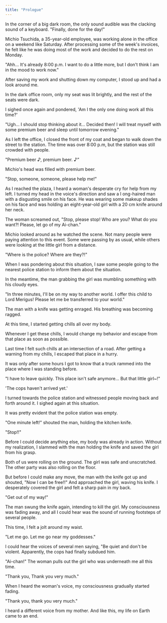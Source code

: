 ```yaml
---
title: "Prologue"
---
```


In the corner of a big dark room, the only sound audible was the clacking sound of a keyboard.
"Finally, done for the day!"

Michio Tsuchida, a 35-year-old employee, was working alone in the office on a weekend like Saturday. After processing some of the week's invoices, he felt like he was doing most of the work and decided to do the rest on Monday.

"Ahh… It's already 8:00 p.m. I want to do a little more, but I don't think I am in the mood to work now."

After saving my work and shutting down my computer, I stood up and had a look around me.

 In the dark office room, only my seat was lit brightly, and the rest of the seats were dark.

I sighed once again and pondered, 'Am I the only one doing work all this time?'

"Ugh… I should stop thinking about it… Decided then! I will treat myself with some premium beer and sleep until tomorrow evening." 

 As I left the office, I closed the front of my coat and began to walk down the street to the station. The time was over 8:00 p.m, but the station was still crowded with people.

"Premium beer ♪, premium beer. ♪"

Michio's head was filled with premium beer.

"Stop, someone, someone, please help me!"

As I reached the plaza, I heard a woman's desperate cry for help from my left. I turned my head in the voice's direction and saw a l
ong-haired man with a disgusting smile on his face.
He was wearing some makeup shades on his face and was holding an eight-year-old girl with a 20 cm knife around her neck.

The woman screamed out, "Stop, please stop! Who are you? What do you want?! Please, let go of my Ai-chan."

Michio looked around as he watched the scene. Not many people were paying attention to this event. Some were passing by as usual, while others were looking at the little girl from a distance. 

"Where is the police? Where are they?!"

When I was pondering about this situation, I saw some people going to the nearest police station to inform them about the situation.

In the meantime, the man grabbing the girl was mumbling something with his cloudy eyes.

"In three minutes, I'll be on my way to another world. I offer this child to Lord Merigus! Please let me be transferred to your world."

The man with a knife was getting enraged. His breathing was becoming ragged.

At this time, I started getting chills all over my body.

Whenever I get these chills, I would change my behavior and escape from that place as soon as possible.

Last time I felt such chills at an intersection of a road. After getting a warning from my chills, I escaped that place in a hurry.

It was only after some hours I got to know that a truck rammed into the place where I was standing before.

"I have to leave quickly. This place isn't safe anymore… But that little girl~!"

'The cops haven't arrived yet.'

I turned towards the police station and witnessed people moving back and forth around it.
I sighed again at this situation.

It was pretty evident that the police station was empty.

"One minute left!" shouted the man, holding the kitchen knife.

"Stop!!" 

Before I could decide anything else, my body was already in action. Without my realization, I slammed with the man holding the knife and saved the girl from his grasp.

Both of us were rolling on the ground. The girl was safe and unscratched. The other party was also rolling on the floor.

But before I could make any move, the man with the knife got up and shouted, "Now I can be free!!"
And approached the girl, waving his knife. I desperately covered the girl and felt a sharp pain in my back.

"Get out of my way!"

The man swung the knife again, intending to kill the girl. My consciousness was fading away, and all I could hear was the sound of running footsteps of several people.

This time, I felt a jolt around my waist.

"Let me go. Let me go near my goddesses."

I could hear the voices of several men saying, "Be quiet and don't be violent. Apparently, the cops had finally subdued him.

"Ai-chan!" The woman pulls out the girl who was underneath me all this time.

"Thank you, Thank you very much."

When I heard the woman's voice, my consciousness gradually started fading.

"Thank you, thank you very much."

I heard a different voice from my mother. And like this, my life on Earth came to an end.